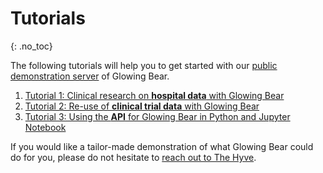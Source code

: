 # Tutorials
{: .no_toc}

The following tutorials will help you to get started with our [public
demonstration server](/getting-started) of Glowing Bear.

1. [Tutorial 1: Clinical research on **hospital data** with Glowing Bear](/tutorials/clinical-care)
1. [Tutorial 2: Re-use of **clinical trial data** with Glowing Bear](/tutorials/clinical-trials)
1. [Tutorial 3: Using the **API** for Glowing Bear in Python and Jupyter Notebook](/tutorials/python-jupyter-notebook)

If you would like a tailor-made demonstration of what Glowing Bear could do for
you, please do not hesitate to [reach out to The Hyve](https://thehyve.nl/contact/).

